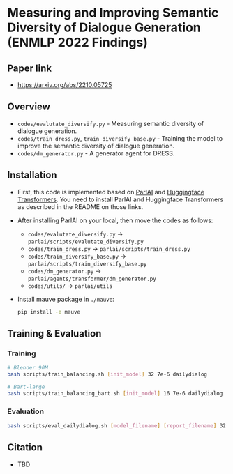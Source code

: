 # Measuring and Improving Semantic Diversity of Dialogue Generation (ENMLP 2022 Findings)

## Paper link

- https://arxiv.org/abs/2210.05725

## Overview

- `codes/evalutate_diversify.py` - Measuring semantic diversity of dialogue generation.
- `codes/train_dress.py`, `train_diversify_base.py` - Training the model to improve the semantic diversity of dialogue generation.
- `codes/dm_generator.py` - A generator agent for DRESS.

## Installation

- First, this code is implemented based on [ParlAI](https://github.com/facebookresearch/ParlAI) and [Huggingface Transformers](https://github.com/huggingface/transformers).
  You need to install ParlAI and Huggingface Transformers as described in the README on those links.

- After installing ParlAI on your local, then move the codes as follows:
  - `codes/evalutate_diversify.py` -> `parlai/scripts/evalutate_diversify.py`
  - `codes/train_dress.py` -> `parlai/scripts/train_dress.py`
  - `codes/train_diversify_base.py` -> `parlai/scripts/train_diversify_base.py`
  - `codes/dm_generator.py` -> `parlai/agents/transformer/dm_generator.py`
  - `codes/utils/` -> `parlai/utils`

- Install mauve package in `./mauve`:
  ```bash
  pip install -e mauve
  ```

## Training & Evaluation

### Training

```bash
# Blender 90M
bash scripts/train_balancing.sh [init_model] 32 7e-6 dailydialog

# Bart-large
bash scripts/train_balancing_bart.sh [init_model] 16 7e-6 dailydialog
```

### Evaluation

```bash
bash scripts/eval_dailydialog.sh [model_filename] [report_filename] 32
```

## Citation

- TBD
